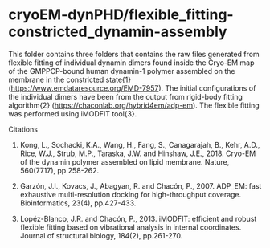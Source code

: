 # cryoEM-dynPHD/flexible_fitting-constricted_dynamin-assembly

This folder contains three folders that contains the raw files generated from flexible fitting of
individual dynamin dimers found inside the Cryo-EM map of the GMPPCP-bound human dynamin-1 
polymer assembled on the membrane in the constricted state{1} (https://www.emdataresource.org/EMD-7957).
The initial configurations of the individual dimers have been from the output from rigid-body fitting algorithm{2} 
(https://chaconlab.org/hybrid4em/adp-em). The flexible fitting was performed using iMODFIT tool{3}.


Citations

1. Kong, L., Sochacki, K.A., Wang, H., Fang, S., Canagarajah, B., Kehr, A.D., Rice, W.J., Strub, M.P., Taraska, J.W. and Hinshaw, J.E., 2018. Cryo-EM of the dynamin polymer assembled on lipid membrane. Nature, 560(7717), pp.258-262.

2. Garzón, J.I., Kovacs, J., Abagyan, R. and Chacón, P., 2007. ADP_EM: fast exhaustive multi-resolution docking for high-throughput coverage. Bioinformatics, 23(4), pp.427-433.

3. Lopéz-Blanco, J.R. and Chacón, P., 2013. iMODFIT: efficient and robust flexible fitting based on vibrational analysis in internal coordinates. Journal of structural biology, 184(2), pp.261-270.
